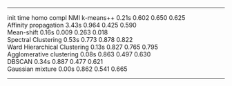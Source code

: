 __________________________________________________________________________________
init							time	homo	compl	NMI
k-means++                   	0.21s	0.602	0.650	0.625	
Affinity propagation        	3.43s	0.964	0.425	0.590	
Mean-shift                  	0.16s	0.009	0.263	0.018	
Spectral Clustering         	0.53s	0.773	0.878	0.822	
Ward Hierarchical Clustering	0.13s	0.827	0.765	0.795	
Agglomerative clustering    	0.08s	0.863	0.497	0.630	
DBSCAN                      	0.34s	0.887	0.477	0.621	
Gaussian mixture              	0.00s	0.862	0.541	0.665	
__________________________________________________________________________________